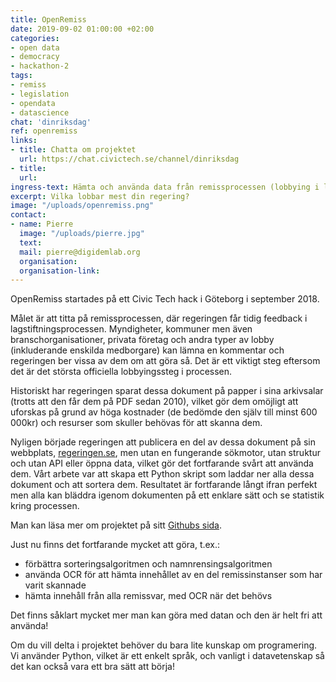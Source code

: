 ```yaml
---
title: OpenRemiss
date: 2019-09-02 01:00:00 +02:00
categories:
- open data
- democracy
- hackathon-2
tags:
- remiss
- legislation
- opendata
- datascience
chat: 'dinriksdag'
ref: openremiss
links:
- title: Chatta om projektet
  url: https://chat.civictech.se/channel/dinriksdag
- title:
  url:
ingress-text: Hämta och använda data från remissprocessen (lobbying i lagstiftningsprocessen).
excerpt: Vilka lobbar mest din regering?
image: "/uploads/openremiss.png"
contact:
- name: Pierre
  image: "/uploads/pierre.jpg"
  text:
  mail: pierre@digidemlab.org
  organisation:
  organisation-link:
---
```


OpenRemiss startades på ett Civic Tech hack i Göteborg i september 2018.

Målet är att titta på remissprocessen, där regeringen får tidig feedback i lagstiftningsprocessen. Myndigheter, kommuner men även branschorganisationer, privata företag och andra typer av lobby (inkluderande enskilda medborgare) kan lämna en kommentar och regeringen ber vissa av dem om att göra så. Det är ett viktigt steg eftersom det är det största officiella lobbyingssteg i processen.

Historiskt har regeringen sparat dessa dokument på papper i sina arkivsalar (trotts att den får dem på PDF sedan 2010), vilket gör dem omöjligt att uforskas på grund av höga kostnader (de bedömde den själv till minst 600 000kr) och resurser som skuller behövas för att skanna dem.

Nyligen började regeringen att publicera en del av dessa dokument på sin webbplats, [regeringen.se](regeringen.se/remisser), men utan en fungerande sökmotor, utan struktur och utan API eller öppna data, vilket gör det fortfarande svårt att använda dem.
Vårt arbete var att skapa ett Python skript som laddar ner alla dessa dokument och att sortera dem. Resultatet är fortfarande långt ifran perfekt men alla kan bläddra igenom dokumenten på ett enklare sätt och se statistik kring processen.

Man kan läsa mer om projektet på sitt [Githubs sida](github.com/DinRiksdag/OpenRemiss).

Just nu finns det fortfarande mycket att göra, t.ex.:
*	förbättra sorteringsalgoritmen och namnrensingsalgoritmen
*	använda OCR för att hämta innehållet av en del remissinstanser som har varit skannade
*	hämta innehåll från alla remissvar, med OCR när det behövs

Det finns såklart mycket mer man kan göra med datan och den är helt fri att använda!

Om du vill delta i projektet behöver du bara lite kunskap om programering. Vi använder Python, vilket är ett enkelt språk, och vanligt i datavetenskap så det kan också vara ett bra sätt att börja!
